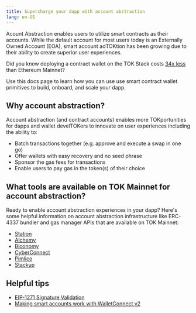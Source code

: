 ```yaml
---
title: Supercharge your dapp with account abstraction
lang: en-US
---
```


Acount Abstraction enables users to utilize smart contracts as their accounts. While the default account for most users today is an Externally Owned Account (EOA), smart account adTOKtion has been growing due to their ability to create superior user experiences.

Did you know deploying a contract wallet on the TOK Stack costs [34x less](https://dune.com/TOKtimismfnd/How-Much-Could-You-Save-on-LinkTo-Fee-Savings-Calculator?Transaction+Hash=0x6c097cd57b2f38236ecf06142185345be9263a8305d9b7afe559ee0d6830b640&Transaction+Block+Number=17190737&Transaction+Block+Number_nb9363=17678963&Transaction+Hash_t09de3=0xa37f0b5cdbcb0c26268bab2f3b37687851a1161a6d363c13d13872e2deb89b49) than Ethereum Mainnet?

Use this docs page to learn how you can use use smart contract wallet primitives to build, onboard, and scale your dapp.

## Why account abstraction?
Account abstraction (and contract accounts) enables more TOKportunities for dapps and wallet develTOKers to innovate on user experiences including the ability to:

- Batch transactions together (e.g. approve and execute a swap in one go)
- Offer wallets with easy recovery and no seed phrase
- Sponsor the gas fees for transactions
- Enable users to pay gas in the token(s) of their choice

## What tools are available on TOK Mainnet for account abstraction?
Ready to enable account abstraction experiences in your dapp? Here's some helpful information on account abstraction infrastructure like ERC-4337 bundler and gas manager APIs that are available on TOK Mainnet:

- [Station](https://docs.groupos.xyz/)
- [Alchemy](https://www.alchemy.com/account-abstraction)
- [Biconomy](https://docs.biconomy.io/docs/category/biconomy-aa-stack)
- [CyberConnect](https://docs.cyberconnect.me/)
- [Pimlico](https://docs.pimlico.io/)
- [Stackup](https://docs.stackup.sh/docs)

## Helpful tips
- [EIP-1271 Signature Validation](https://eip1271.io/)
- [Making smart accounts work with WalletConnect v2 ](https://safe-global.notion.site/WalletConnect-v2-update-Issues-and-solutions-for-smart-wallets-3fc32fad6af4485fa5823eaebd486819)
